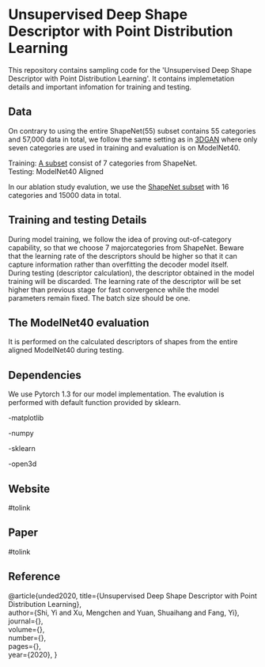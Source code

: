 # Unsupervised Deep Shape Descriptor with Point Distribution Learning 
This repository contains sampling code for the 'Unsupervised Deep Shape Descriptor with Point Distribution Learning'. 
It contains implemetation details and important infomation for training and testing. 

## Data
On contrary to using the entire ShapeNet(55) subset contains 55 categories and 57,000 data in total, we follow the same setting as in [3DGAN](http://3dgan.csail.mit.edu/papers/3dgan_nips.pdf) where only seven categories are used in training and evaluation is on ModelNet40.

Training: [A subset]() consist of 7 categories from ShapeNet.    
Testing: ModelNet40 Aligned  

In our ablation study evalution, we use the [ShapeNet subset]() with 16 categories and 15000 data in total.

Training and testing Details
----------------------
During model training, we follow the idea of proving out-of-category capability, so that we choose 7 majorcategories from ShapeNet. Beware that the learning rate of the descriptors should be higher so that it can capture information rather than overfitting the decoder model itself.       
During testing (descriptor calculation), the descriptor obtained in the model training will be discarded. The learning rate of the descriptor will be set higher than previous stage for fast convergence while the model parameters remain fixed. The batch size should be one.

The ModelNet40 evaluation
----------------
It is performed on the calculated descriptors of shapes from the entire aligned ModelNet40 during testing.

Dependencies
-----------------
We use Pytorch 1.3 for our model implementation.  The evalution is performed with default function provided by sklearn.

-matplotlib 

-numpy 

-sklearn 

-open3d  

Website
----------------
#tolink

Paper
----------------
#tolink

Reference
---------------
@article{unded2020, 
  title={Unsupervised Deep Shape Descriptor with Point Distribution Learning},  
  author={Shi, Yi and Xu, Mengchen and Yuan, Shuaihang and Fang, Yi},  
  journal={},   
  volume={},  
  number={},  
  pages={},   
  year={2020}, 
}



